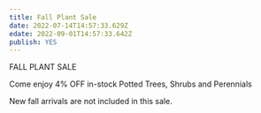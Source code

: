 ```yaml
---
title: Fall Plant Sale
date: 2022-07-14T14:57:33.629Z
edate: 2022-09-01T14:57:33.642Z
publish: YES
---
```

FALL PLANT SALE

Come enjoy 4% OFF in-stock Potted Trees, Shrubs and Perennials

New fall arrivals are not included in this sale.
